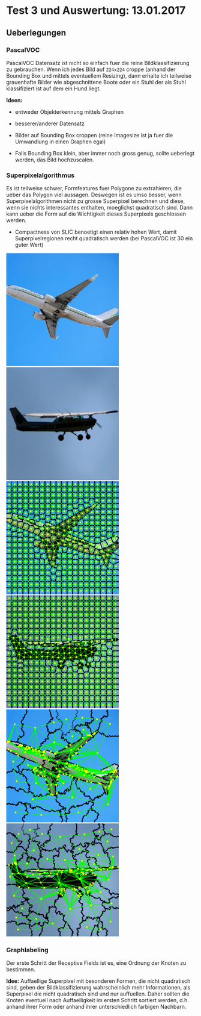# Test 3 und Auswertung: 13.01.2017

## Ueberlegungen

### PascalVOC

PascalVOC Datensatz ist nicht so einfach fuer die reine Bildklassifizierung zu
gebrauchen. Wenn ich jedes Bild auf `224x224` croppe (anhand der Bounding Box
und mittels eventuellem Resizing), dann erhalte ich teilweise grauenhafte
Bilder wie abgeschnittene Boote oder ein Stuhl der als Stuhl klassifiziert ist
auf dem ein Hund liegt.

**Ideen:**
* entweder Objekterkennung mittels Graphen
* besserer/anderer Datensatz
* Bilder auf Bounding Box croppen (reine Imagesize ist ja fuer die Umwandlung
  in einen Graphen egal)

* Falls Bounding Box klein, aber immer noch gross genug, sollte ueberlegt
  werden, das Bild hochzuscalen.

### Superpixelalgorithmus

Es ist teilweise schwer, Formfeatures fuer Polygone zu extrahieren, die ueber
das Polygon viel aussagen. Deswegen ist es umso besser, wenn
Superpixelalgorithmen nicht zu grosse Superpixel berechnen und diese, wenn sie
nichts interessantes enthalten, moeglichst quadratisch sind. Dann kann ueber
die Form auf die Wichtigkeit dieses Superpixels geschlossen werden.

* Compactness von SLIC benoetigt einen relativ hohen Wert, damit
  Superpixelregionen recht quadratisch werden (bei PascalVOC ist 30 ein guter
  Wert)

<img src="images/pascal_1.png" alt="Pascal VOC 1" width="300" />
<img src="images/pascal_2.png" alt="Pascal VOC 2" width="300" />
<img src="images/pascal_1_slic.png" alt="SLIC Pascal VOC 1" width="300" />
<img src="images/pascal_2_slic.png" alt="SLIC Pascal VOC 2" width="300" />
<img src="images/pascal_1_quickshift.png" alt="Quickshift Pascal VOC 1" 
width="300" />
<img src="images/pascal_2_quickshift.png" alt="Quickshift Pascal VOC 2" 
width="300" />

### Graphlabeling

Der erste Schritt der Receptive Fields ist es, eine Ordnung der Knoten zu
bestimmen.

**Idee:** Auffaellige Superpixel mit besonderen Formen, die nicht quadratisch
sind, geben der Bildklassifizierung wahrscheinlich mehr Informationen, als
Superpixel die nicht quadratisch sind und nur auffuellen. Daher sollten die
Knoten eventuell nach Auffaelligkeit im ersten Schritt sortiert werden, d.h.
anhand ihrer Form oder anhand ihrer unterschiedlich farbigen Nachbarn.
